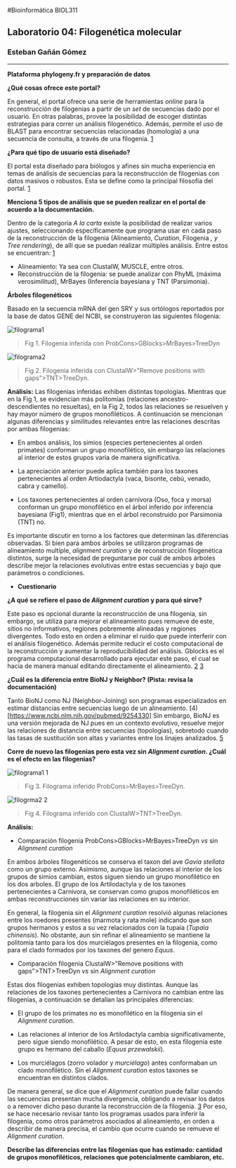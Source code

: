 #Bioinformática BIOL311## Laboratorio 04: Filogenética molecular### Esteban Gañán Gómez___ **Plataforma phylogeny.fr y preparación de datos****¿Qué cosas ofrece este portal?**En general, el portal ofrece una serie de herramientas _online_ para la reconstrucción de filogenias a partir de un _set_ de secuencias dado por el usuario. En otras palabras, provee la posibilidad de escoger distintas estrategias para correr un análisis filogenético. Además, permite el uso de BLAST para encontrar secuencias relacionadas (homología) a una secuencia de consulta, a través de una filogenia. [1](http://www.phylogeny.fr/documentation.cgi)  **¿Para qué tipo de usuario está diseñado?**El portal esta diseñado para biólogos y afines sin mucha experiencia en temas de análisis de secuencias para la reconstrucción de filogenias con datos masivos o robustos. Esta se define como la principal filosofía del portal. [1](http://www.phylogeny.fr/documentation.cgi)**Menciona 5 tipos de análisis que se pueden realizar en el portal de acuerdo a la documentación.**Dentro de la categoría  _A la carta_ existe la posibilidad de realizar varios ajustes, seleccionando específicamente que programa usar en cada paso de la reconstrucción de la filogenia (Alineamiento, _Curation_, Filogenia _, y Tree rendering_), de allí que se puedan realizar múltiples análisis. Entre estos se encuentran: [1](http://www.phylogeny.fr/documentation.cgi) - Alineamiento: Ya sea con ClustalW, MUSCLE, entre otros.- Reconstrucción de la filogenia: se puede analizar con  PhyML (máxima verosimilitud), MrBayes (Inferencia bayesiana y TNT (Parsimonia).  **Árboles filogenéticos**Basado en la secuencia mRNA del gen SRY y sus ortólogos reportados por la base de datos GENE del NCBI, se construyeron las siguientes filogenia:![filograma1](https://user-images.githubusercontent.com/37596314/38498883-425e1fca-3bdc-11e8-8676-2794152be038.PNG)> Fig 1. Filogenia inferida con ProbCons>GBlocks>MrBayes>TreeDyn ![filograma2](https://user-images.githubusercontent.com/37596314/38498965-8601a68e-3bdc-11e8-8c55-dfc3ac526db1.PNG)>Fig 2. Filogenia inferida con  ClustalW>"Remove positions with gaps">TNT>TreeDyn.**Análisis:** Las filogenias inferidas exhiben distintas topologías. Mientras que en la Fig 1, se evidencian más politomías (relaciones ancestro-descendientes no resueltas), en la Fig 2, todos las relaciones se resuelven y hay mayor número de grupos monofiléticos. A continuación se mencionan algunas diferencias y similitudes relevantes entre las relaciones descritas  por ambas filogenias:- En ambos análisis, los simios (especies pertenecientes al orden primates) conforman un grupo monofilético, sin embargo las relaciones al interior de estos grupos varia de manera significativa. - La apreciación anterior puede aplica también para los taxones pertenecientes al orden Artiodactyla (vaca, bisonte, cebú, venado, cabra y camello).- Los taxones pertenecientes al orden carnívora (Oso, foca y morsa) conforman un grupo monofilético en el árbol inferido por inferencia bayesiana (Fig1), mientras que en el árbol reconstruido por Parsimonia (TNT) no. Es importante discutir en torno a los factores que determinan las diferencias observadas. Si bien para ambos árboles se utilizaron programas de alineamiento multiple, _alignment curation_ y de reconstrucción filogenética distintos, surge la necesidad de preguntarse por cuál de ambos árboles describe mejor la relaciones evolutivas entre estas secuencias y bajo que parámetros o condiciones.  * **Cuestionario****¿A qué se refiere el paso de *Alignment curation* y para qué sirve?**Este paso es opcional durante la reconstrucción de una filogenia, sin embargo, se utiliza para mejorar el alineamiento pues remueve de este, sitios no informativos, regiones pobremente alineadas y regiones divergentes. Todo esto en orden a eliminar el ruido que puede interferir con el análisis filogenético. Además permite reducir el costo computacional de la reconstrucción y aumentar la reproducibilidad del análisis. Gblocks es el programa computacional desarrollado para ejecutar este paso, el cual se hacia de manera manual editando directamente el alineamiento. [2](http://molevol.cmima.csic.es/castresana/Gblocks/Gblocks_documentation.html) [3](https://ncgas.org/Blog_Posts/ANALYSIS%20Tree%20Making.php)**¿Cuál es la diferencia entre BioNJ y Neighbor? (Pista: revisa la documentación)**Tanto BioNJ como NJ (Neighbor-Joining) son programas especializados en estimar distancias entre secuencias luego de un alineamiento. [4)[https://www.ncbi.nlm.nih.gov/pubmed/9254330] Sin embargo, BioNJ es una versión mejorada de NJ pues en un contexto evolutivo, resuelve mejor las relaciones de distancia entre secuencias (topologías), sobretodo cuando las tasas de sustitución son altas y variantes entre los linajes analizados. [5](http://www.atgc-montpellier.fr/bionj/)**Corre de nuevo las filogenias pero esta vez sin *Alignment curation*. ¿Cuál es el efecto en las filogenias?** ![filograma1 1](https://user-images.githubusercontent.com/37596314/38499105-efb37490-3bdc-11e8-9080-d11b74f36567.PNG)>Fig 3. Filograma inferido ProbCons>MrBayes>TreeDyn.  ![filogrma2 2](https://user-images.githubusercontent.com/37596314/38499154-11ab9a1e-3bdd-11e8-8999-378b7950800f.PNG)>Fig 4. Filograma inferido con  ClustalW>TNT>TreeDyn.**Análisis:*** Comparación filogenia   ProbCons>GBlocks>MrBayes>TreeDyn  _vs_ sin _Alignment curation_En ambos árboles filogenéticos se conserva  el taxon del ave  _Gavia stellata_ como un grupo externo. Asimismo, aunque las relaciones al interior de los grupos de simios cambian, estos siguen siendo un grupo monofilético en los dos arboles. El grupo de los Artilodactyla y de los taxones pertenecientes a Carnivora, se conservan como grupos monofiléticos en ambas reconstrucciones sin variar las relaciones en su interior. En general, la filogenia sin el _Alignment curation_ resolvió algunas relaciones entre los roedores presentes (marmota y rata mole) indicando que son grupos hermanos y estos a su vez relacionados con la tupaia (_Tupaia chinensis_). No obstante, aun sin refinar el alineamiento se mantiene la politomía tanto para los dos murciélagos presentes en la filogenia, como para el clado formados por los taxones del genero _Equus_. * Comparación filogenia ClustalW>"Remove positions with gaps">TNT>TreeDyn  _vs_ sin _Alignment curation_Estas dos filogenias exhiben topologías muy distintas. Aunque las relaciones de los taxones pertenecientes a Carnivora no cambian entre las filogenias, a continuación se detallan las principales diferencias: - El grupo de los primates no es monofilético en la filogenia sin el _Alignment curation_. - Las relaciones al interior de los Artilodactyla cambia significativamente, pero sigue siendo monofilético. A pesar de esto, en esta filogenia este grupo es hermano del caballo (_Equus przewalskii_).-  Los murciélagos (zorro volador y _murciélago_) antes conformaban un clado monofilético. Sin el _Alignment curation_ estos taxones se encuentran en distintos clados. De manera general, se dice que el _Alignment curation_  puede fallar cuando las secuencias presentan mucha divergencia, obligando a revisar los datos o a remover dicho paso durante la reconstrucción de la filogenia. [3](https://ncgas.org/Blog_Posts/ANALYSIS%20Tree%20Making.php) Por eso, se hace necesario revisar tanto los programas usados para inferir la filogenia, como otros parámetros asociados al alineamiento, en orden a describir de manera precisa, el cambio que ocurre cuando se remueve el _Alignment curation_.  **Describe las diferencias entre las filogenias que has estimado: cantidad de grupos monofiléticos, relaciones que potencialmente cambiaron, etc.**